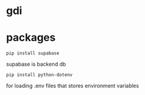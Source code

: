 # gdi

# packages

`pip install supabase`

supabase is backend db

`pip install python-dotenv`

for loading .env files that stores environment variables